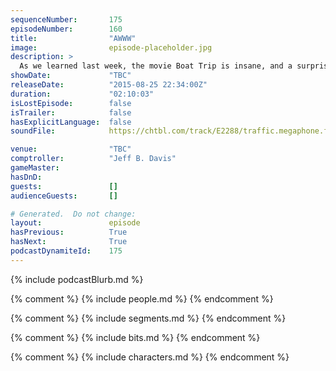 ```yaml
---
sequenceNumber:       175
episodeNumber:        160
title:                "AWWW"
image:                episode-placeholder.jpg
description: >
  As we learned last week, the movie Boat Trip is insane, and a surprise drop in from Horatio Sanz discusses just how strange working on it really was. Later, the audiences awwws. Watch the video at harmontown.com/live!
showDate:             "TBC"
releaseDate:          "2015-08-25 22:34:00Z"
duration:             "02:10:03"
isLostEpisode:        false
isTrailer:            false
hasExplicitLanguage:  false
soundFile:            https://chtbl.com/track/E2288/traffic.megaphone.fm/STA1030279687.mp3?updated=1561412499

venue:                "TBC"
comptroller:          "Jeff B. Davis"
gameMaster:           
hasDnD:               
guests:               []
audienceGuests:       []

# Generated.  Do not change:
layout:               episode
hasPrevious:          True
hasNext:              True
podcastDynamiteId:    175
---
```


{% include podcastBlurb.md %}

{% comment %}
{% include people.md %}
{% endcomment %}

{% comment %}
{% include segments.md %}
{% endcomment %}

{% comment %}
{% include bits.md %}
{% endcomment %}

{% comment %}
{% include characters.md %}
{% endcomment %}
